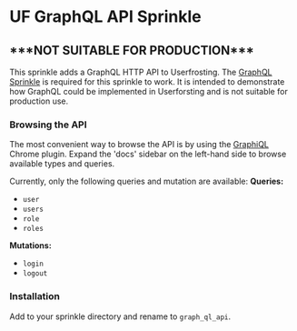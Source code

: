 # UF GraphQL API Sprinkle

## \*\*\*NOT SUITABLE FOR PRODUCTION\*\*\*

This sprinkle adds a GraphQL HTTP API to Userfrosting.  The [GraphQL Sprinkle](https://github.com/abdullahseba/uf-graphql) is required for this sprinkle to work.  It is intended to demonstrate how GraphQL could be implemented in Userforsting and is not suitable for production use.

### Browsing the API

The most convenient way to browse the API is by using the [GraphiQL](https://chrome.google.com/webstore/detail/chromeiql/fkkiamalmpiidkljmicmjfbieiclmeij) Chrome plugin.  Expand the 'docs' sidebar on the left-hand side to browse available types and queries.

Currently, only the following queries and mutation are available:
 **Queries:**

* `user`
* `users`
* `role`
* `roles`

 **Mutations:**

* `login`
* `logout`

### Installation

Add to your sprinkle directory and rename to `graph_ql_api`.
